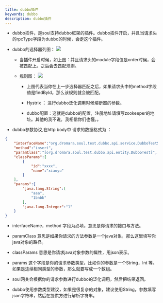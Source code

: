 ```yaml
---
title: dubbo插件
keywords: dubbo
description: dubbo插件
---
```




* dubbo插件，是soul支持dubbo框架的插件。dubbo插件开启，并且当请求头的rpcType字段为dubbo的时候，会走这个插件。

* dubbo的选择器列图：
    ![](https://yu199195.github.io/images/soul/dubbo-selector.png)

   * 当插件开启时候，如上图：并且请求头的module字段值是order时候，会被匹配上。之后会去匹配规则。
   
   * 规则图：
            ![](https://yu199195.github.io/images/soul/dubbo-rule.png)

       * 上图代表当你在上一步选择器匹配之后，如果请求头中的method字段值是findById，那么该规则就会被匹配。
       
       * Hystrix ： 进行dubbo泛化调用时候熔断器的参数。

       * dubbo配置：这就是dubbo的配置，注册地址请填写zookeeper的地址。其他的我不说，我相信你们也懂。。

* dubbo参数协议,在http body中 请求的数据格式为 ：

```json
{
    "interfaceName":"org.dromara.soul.test.dubbo.api.service.DubboTestService",
    "method":"insert",
    "paramClass":"[org.dromara.soul.test.dubbo.api.entity.DubboTest]",
    "classParams":[
        {
            "id":"xxxx",
            "name":"xiaoyu"
        }
    ],
    "params":{
        "java.lang.String":[
            "aaa",
            "1bnbb"
        ],
        "java.lang.Integer":"1"       
    }
}

```
*   interfaceName，method 字段为必填，意思是你请求的接口与方法。

*   paramClass 意思是如果你请求的方法参数是一个java对象，那么这里填写你java对象的路径。

*   classParams 意思是你请求java对象参数的属性，用json表示。

*   params  这个字段是你的请求参数类型，比如你的参数是一个String，Int 等。 如果是连续相同类型的参数，那么就要写成一个数组。

* soul网关会根据你的请求参数进行dubbo的泛化调用，然后把结果返回。

* dubbo使用参数类型建议，如果是很复杂的对象，建议使用String，参数填写json字符串，然后在提供方进行解析字符串。
